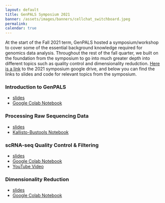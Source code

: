 ```yaml
---
layout: default
title: GenPALS Symposium 2021
banner: /assets/images/banners/cellchat_switchboard.jpeg
permalink:
calendar: true
---
```



At the start of the Fall 2021 term, GenPALS hosted a symposium/workshop to cover
some of the essential background knowledge required for genomics data analysis.
Throughout the rest of the fall quarter, we built on the foundation from the
symposium to go into much greater depth into different topics such as quality control
and dimensionality redudction. [Here is a link](https://drive.google.com/drive/folders/1_ZKcxAGHzKR-WM3l3Ia1g7Ikbqt1f2FK?usp=sharing) to the 2021 symposium google drive, and below you can find the links to slides and code for relevant topics from
the symposium.

### Introduction to GenPALS

* [slides](https://docs.google.com/presentation/d/1je2QPtXK-NAOdvT1jQ2SSJeW-pfGcdK9/edit?usp=sharing&ouid=117825743070351310683&rtpof=true&sd=true)
* [Google Colab Notebook](https://docs.google.com/presentation/d/1YXq5pUodtHJZEzYGtrTo0U0MEe0r8AiQ/edit?usp=sharing&ouid=117825743070351310683&rtpof=true&sd=true)

### Processing Raw Sequencing Data
* [slides](https://docs.google.com/presentation/d/1KxpGK-1Ql0q9CwKhPqVspArV1hSCaP_5B1Q8Kc8WgFo/edit?usp=sharing)
* [Kallisto-Bustools Notebook](https://colab.research.google.com/drive/1yzx4mTx80n-jD6yU-7yFuVL7Hqsvo5tr?usp=sharing)


### scRNA-seq Quality Control & Filtering
* [slides](https://docs.google.com/presentation/d/1RPBZ0j7TIkfOSVwSTt9NdrSlh_W0zK4T/edit?usp=sharing&ouid=117825743070351310683&rtpof=true&sd=true)
* [Google Colab Notebook](https://colab.research.google.com/drive/1CIDAzC-572YTlpXupIOVZlcR6aJlMsX-?usp=sharing)
* [YouTube Video](https://www.youtube.com/watch?v=xbfC7XYH8V4&feature=youtu.be)

### Dimensionality Reduction
* [slides](https://docs.google.com/presentation/d/1YXq5pUodtHJZEzYGtrTo0U0MEe0r8AiQ/edit?usp=sharing&ouid=117825743070351310683&rtpof=true&sd=true)
* [Google Colab Notebook](https://colab.research.google.com/drive/13AlFEAO0qulH1KU9VOSSDnZQQuActt_4?usp=sharing)

